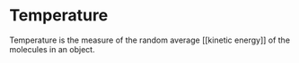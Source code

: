 # Temperature

Temperature is the measure of the random average [[kinetic energy]] of the molecules in an object.